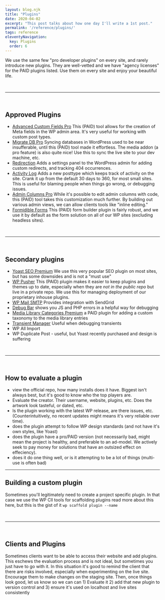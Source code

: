 ```yaml
---
layout: blog.njk
title: "Plugins"
date: 2020-04-02
excerpt: "This post talks about how one day I'll write a 1st post."
permalink: '/reference/plugins/'
tags: reference
eleventyNavigation:
  key: Plugins
  order: 6
---
```


We use the same few "pro developer plugins" on every site, and rarely introduce new plugins.
They are well-vetted and we have "agency licenses" for the PAID plugins listed. Use them on every site and enjoy your beautiful life. 

<br /><hr /><br />

## Approved Plugins
- [Advanced Custom Fields Pro](http://advancedcustomfields.com/)
This (PAID) tool allows for the creation of Meta fields in the WP admin area. It's very useful for working with custom post types.
- [Migrate DB Pro](https://deliciousbrains.com/wp-migrate-db-pro/)
Syncing databases in WordPress used to be near insufferable, until this (PAID) tool made it effortless. The media addon (a pro feature) is also quite nice! Use this to sync the live site to your dev machine, etc.
- [Redirection](https://redirection.me/)
Adds a settings panel to the WordPress admin for adding custom redirects, and tracking 404 occurrences.
- [Activity Log](https://activitylog.io/)
Adds a new posttype which keeps track of activity on the site. Crank it up from the default 30 days to 360, for most small sites. This is useful for blaming people when things go wrong, or debugging issues.
- [Admin Columns Pro](https://www.admincolumns.com/)
While it's possible to edit admin columns with code, this (PAID) tool takes this customization much further. By building out various admin views, we can allow clients tools like "inline editing."
- [Formidible Forms](https://formidableforms.com/)
This (PAID) form builder plugin is fairly robust, and we use it by default as the form solution on all of our WP sites (excluding headless sites).

<br /><hr /><br />

## Secondary plugins
- [Yoast SEO Premium](https://yoast.com) We use this very popular SEO plugin on most sites, but has some downsides and is not a "must use"
- [WP Pusher](http://wppusher.com/)
This (PAID) plugin makes it easier to keep plugins and themes up to date, especially when they are *not in the public repo* but live in a private repo. We use this for managing deployment of our proprietary inhouse plugins.
- [WP Mail SMTP](https://wordpress.org/plugins/wp-mail-smtp/) Provides integration with SendGrid
- [Debug Bar](https://wordpress.org/plugins/debug-bar/) shows you JS and PHP errors in a helpful way for debugging
- [Media Library Categories Premium](https://wordpress.org/plugins/wp-media-library-categories/) a PAID plugin for adding a custom taxonomy to the media library entries
- [Transient Manager](http://pippinsplugins.com/transients-manager) Useful when debugging transients
- WP All Import
- WP Duplicate Post - useful, but Yoast recently purchased and design is suffering

<br /><hr /><br />

<!-- ## Installing and Managing Plugins
- auto-install plugin script
- WP Pusher
- WP Engine Smart Plugin manager
- WP CLI 

<br /><hr /><br /> -->


## How to evaluate a plugin
- view the official repo, how many installs does it have. Biggest isn't always best, but it's good to know who the top players are.
- Evaluate the creator. Their username, website, plugins, etc. Does the artwork look tasteful, or dated, etc.
- Is the plugin working with the latest WP release, are there issues, etc. (Counterintuitively, no recent updates might means it's very reliable over time).
- does the plugin attempt to follow WP design standards (and not have it's own styles, like Yoast)
- does the plugin have a pro/PAID version (not necessarily bad, might mean the project is healthy, and preferable to an ad-model. We actively seek to pay money for solutions that have an outsized effect on effeciency).
- does it do one thing well, or is it attempting to be a lot of things (multi-use is often bad)

***
## Building a custom plugin
Sometimes you'll legitimately need to create a project specific plugin. In that case we use the WP ClI tools for scaffolding plugins read more about this here, but this is the gist of it ```wp scaffold plugin --name```


<br /><hr /><br />


## Clients and Plugins
Sometimes clients want to be able to access their website and add plugins. This eschews the evaluation process and is not ideal, but sometimes you just have to go with it. In this situation it's good to remind the client that there are risks involved, especially when experimenting on the live site. Encourage them to make changes on the staging site. Then, once things look good, let us know so we can can 1) Evaluate it 2) add that new plugin to version control and 3) ensure it's used on localhost and live sites consistently


